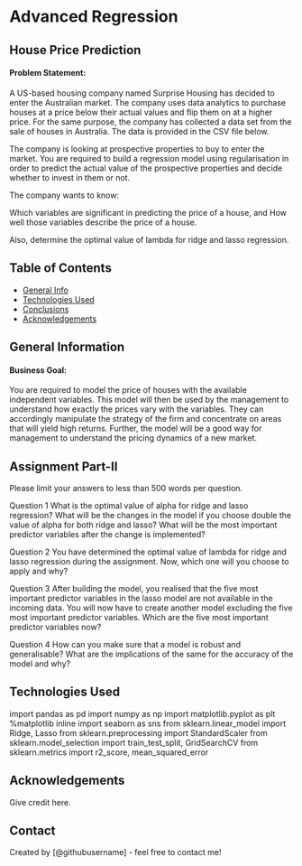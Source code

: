 # Advanced Regression
## House Price Prediction

#### Problem Statement:

A US-based housing company named Surprise Housing has decided to enter the Australian market. The company uses data analytics to purchase houses at a price below their actual values and flip them on at a higher price. For the same purpose, the company has collected a data set from the sale of houses in Australia. The data is provided in the CSV file below.

The company is looking at prospective properties to buy to enter the market. You are required to build a regression model using regularisation in order to predict the actual value of the prospective properties and decide whether to invest in them or not.


The company wants to know:

Which variables are significant in predicting the price of a house, and
How well those variables describe the price of a house.
 
Also, determine the optimal value of lambda for ridge and lasso regression.




## Table of Contents
* [General Info](#general-information)
* [Technologies Used](#technologies-used)
* [Conclusions](#conclusions)
* [Acknowledgements](#acknowledgements)

<!-- You can include any other section that is pertinent to your problem -->

## General Information
#### Business Goal:

You are required to model the price of houses with the available independent variables. This model will then be used by the management to understand how exactly the prices vary with the variables. They can accordingly manipulate the strategy of the firm and concentrate on areas that will yield high returns. Further, the model will be a good way for management to understand the pricing dynamics of a new market.

<!-- You don't have to answer all the questions - just the ones relevant to your project. -->

## Assignment Part-II
Please limit your answers to less than 500 words per question.
 

Question 1
What is the optimal value of alpha for ridge and lasso regression? What will be the changes in the model if you choose double the value of alpha for both ridge and lasso? What will be the most important predictor variables after the change is implemented?

Question 2
You have determined the optimal value of lambda for ridge and lasso regression during the assignment. Now, which one will you choose to apply and why?


Question 3
After building the model, you realised that the five most important predictor variables in the lasso model are not available in the incoming data. You will now have to create another model excluding the five most important predictor variables. Which are the five most important predictor variables now?

 
Question 4
How can you make sure that a model is robust and generalisable? What are the implications of the same for the accuracy of the model and why?


<!-- You don't have to answer all the questions - just the ones relevant to your project. -->


## Technologies Used
import pandas as pd 
import numpy as np 
import matplotlib.pyplot as plt 
%matplotlib inline
import seaborn as sns
from sklearn.linear_model import Ridge, Lasso
from sklearn.preprocessing import StandardScaler
from sklearn.model_selection import train_test_split, GridSearchCV
from sklearn.metrics import r2_score, mean_squared_error

<!-- As the libraries versions keep on changing, it is recommended to mention the version of library used in this project -->

## Acknowledgements
Give credit here.


## Contact
Created by [@githubusername] - feel free to contact me!


<!-- Optional -->
<!-- ## License -->
<!-- This project is open source and available under the [... License](). -->

<!-- You don't have to include all sections - just the one's relevant to your project -->